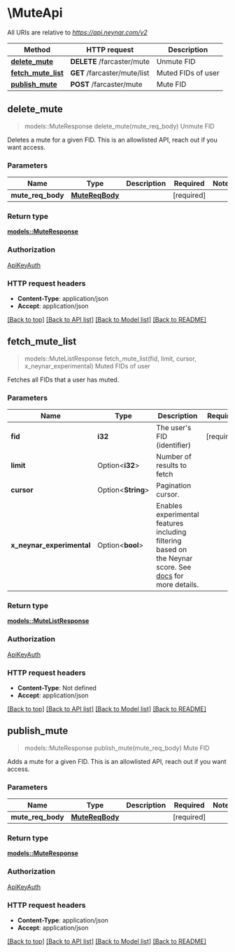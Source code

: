 # \MuteApi

All URIs are relative to *https://api.neynar.com/v2*

Method | HTTP request | Description
------------- | ------------- | -------------
[**delete_mute**](MuteApi.md#delete_mute) | **DELETE** /farcaster/mute | Unmute FID
[**fetch_mute_list**](MuteApi.md#fetch_mute_list) | **GET** /farcaster/mute/list | Muted FIDs of user
[**publish_mute**](MuteApi.md#publish_mute) | **POST** /farcaster/mute | Mute FID



## delete_mute

> models::MuteResponse delete_mute(mute_req_body)
Unmute FID

Deletes a mute for a given FID. This is an allowlisted API, reach out if you want access.

### Parameters


Name | Type | Description  | Required | Notes
------------- | ------------- | ------------- | ------------- | -------------
**mute_req_body** | [**MuteReqBody**](MuteReqBody.md) |  | [required] |

### Return type

[**models::MuteResponse**](MuteResponse.md)

### Authorization

[ApiKeyAuth](../README.md#ApiKeyAuth)

### HTTP request headers

- **Content-Type**: application/json
- **Accept**: application/json

[[Back to top]](#) [[Back to API list]](../README.md#documentation-for-api-endpoints) [[Back to Model list]](../README.md#documentation-for-models) [[Back to README]](../README.md)


## fetch_mute_list

> models::MuteListResponse fetch_mute_list(fid, limit, cursor, x_neynar_experimental)
Muted FIDs of user

Fetches all FIDs that a user has muted.

### Parameters


Name | Type | Description  | Required | Notes
------------- | ------------- | ------------- | ------------- | -------------
**fid** | **i32** | The user's FID (identifier) | [required] |
**limit** | Option<**i32**> | Number of results to fetch |  |[default to 20]
**cursor** | Option<**String**> | Pagination cursor. |  |
**x_neynar_experimental** | Option<**bool**> | Enables experimental features including filtering based on the Neynar score. See [docs](https://neynar.notion.site/Experimental-Features-1d2655195a8b80eb98b4d4ae7b76ae4a) for more details. |  |[default to false]

### Return type

[**models::MuteListResponse**](MuteListResponse.md)

### Authorization

[ApiKeyAuth](../README.md#ApiKeyAuth)

### HTTP request headers

- **Content-Type**: Not defined
- **Accept**: application/json

[[Back to top]](#) [[Back to API list]](../README.md#documentation-for-api-endpoints) [[Back to Model list]](../README.md#documentation-for-models) [[Back to README]](../README.md)


## publish_mute

> models::MuteResponse publish_mute(mute_req_body)
Mute FID

Adds a mute for a given FID. This is an allowlisted API, reach out if you want access.

### Parameters


Name | Type | Description  | Required | Notes
------------- | ------------- | ------------- | ------------- | -------------
**mute_req_body** | [**MuteReqBody**](MuteReqBody.md) |  | [required] |

### Return type

[**models::MuteResponse**](MuteResponse.md)

### Authorization

[ApiKeyAuth](../README.md#ApiKeyAuth)

### HTTP request headers

- **Content-Type**: application/json
- **Accept**: application/json

[[Back to top]](#) [[Back to API list]](../README.md#documentation-for-api-endpoints) [[Back to Model list]](../README.md#documentation-for-models) [[Back to README]](../README.md)

